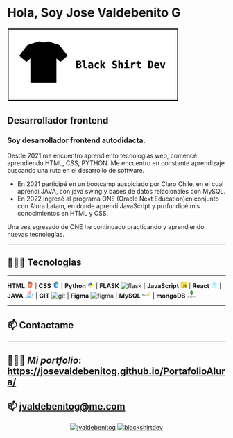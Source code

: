 # **Hola, Soy Jose Valdebenito G**

![Black Shirt Dev](logoBSDhoriz.png "BlackShirt logo")

## Desarrollador frontend

### Soy desarrollador frontend autodidacta.

Desde 2021 me encuentro aprendiento tecnologias web, comencé aprendiendo HTML, CSS, PYTHON.
Me encuentro en constante aprendizaje buscando una ruta en el desarrollo de software.

- En 2021 participé en un bootcamp auspiciado por Claro Chile, en el cual aprendí JAVA, con java swing y bases de datos relacionales con MySQL.
- En 2022 ingresé al programa ONE (Oracle Next Education)en conjunto con Alura Latam, en donde aprendí JavaScript y profundicé mis conocimientos en HTML y CSS.

Una vez egresado de ONE he continuado practicando y aprendiendo nuevas tecnologías.

---

## 👨🏻‍💻 Tecnologias

---

<p align='center'>

**HTML** <img src="https://raw.githubusercontent.com/devicons/devicon/master/icons/html5/html5-original-wordmark.svg" alt="html5" width="15" height="15"/>
\| **CSS** <img src="https://raw.githubusercontent.com/devicons/devicon/master/icons/css3/css3-original-wordmark.svg" alt="css3" width="15" height="15"/>
\| **Python** <img src="https://raw.githubusercontent.com/devicons/devicon/master/icons/python/python-original.svg" alt="python" width="15" height="15"/>
\| **FLASK** <img src="https://www.vectorlogo.zone/logos/pocoo_flask/pocoo_flask-icon.svg" alt="flask" width="15" height="15"/>
\| **JavaScript** <img src="https://raw.githubusercontent.com/devicons/devicon/master/icons/javascript/javascript-original.svg" alt="javascript" width="15" height="15"/>
\| **React** <img src="https://raw.githubusercontent.com/devicons/devicon/master/icons/react/react-original-wordmark.svg" alt="react" width="15" height="15"/>
\| **JAVA** <img src="https://raw.githubusercontent.com/devicons/devicon/master/icons/java/java-original.svg" alt="java" width="20" height="20"/>
\| **GIT** <img src="https://www.vectorlogo.zone/logos/git-scm/git-scm-icon.svg" alt="git" width="15" height="15"/>
\| **Figma** <img src="https://www.vectorlogo.zone/logos/figma/figma-icon.svg" alt="figma" width="15" height="15"/>
\| **MySQL** <img src="https://raw.githubusercontent.com/devicons/devicon/master/icons/mysql/mysql-original-wordmark.svg" alt="mysql" width="20" height="20"/>
\| **mongoDB** <img src="https://raw.githubusercontent.com/devicons/devicon/master/icons/mongodb/mongodb-original-wordmark.svg" alt="mongodb" width="20" height="20"/>

</p>

---

## 📫 Contactame

---

## 👨🏻‍💻 _*Mi portfolio*_: https://josevaldebenitog.github.io/PortafolioAlura/

## 📫 jvaldebenitog@me.com

<p align="center">
<a href="https://linkedin.com/in/jvaldebenitog" target="blank"><img align="center" src="https://raw.githubusercontent.com/rahuldkjain/github-profile-readme-generator/master/src/images/icons/Social/linked-in-alt.svg" alt="jvaldebenitog" height="20" width="30" /></a>
<a href="https://instagram.com/blackshirtdev" target="blank"><img align="center" src="https://raw.githubusercontent.com/rahuldkjain/github-profile-readme-generator/master/src/images/icons/Social/instagram.svg" alt="blackshirtdev" height="30" width="40" /></a>
</p>

<!---
JoseValdebenitoG/JoseValdebenitoG is a ✨ special ✨ repository because its `README.md` (this file) appears on your GitHub profile.
You can click the Preview link to take a look at your changes.
--->
